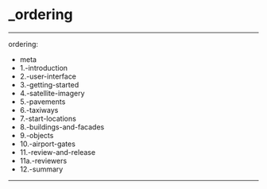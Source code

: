 # _ordering

---

ordering:

- meta
- 1.-introduction
- 2.-user-interface
- 3.-getting-started
- 4.-satellite-imagery
- 5.-pavements
- 6.-taxiways
- 7.-start-locations
- 8.-buildings-and-facades
- 9.-objects
- 10.-airport-gates
- 11.-review-and-release
- 11a.-reviewers
- 12.-summary

---

